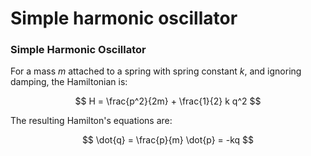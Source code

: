 # Simple harmonic oscillator

### Simple Harmonic Oscillator

For a mass $m$ attached to a spring with spring constant $k$, and ignoring damping, the Hamiltonian is:

$$
H = \frac{p^2}{2m} + \frac{1}{2} k q^2
$$

The resulting Hamilton's equations are:

$$
\dot{q} = \frac{p}{m}
\dot{p} = -kq 
$$
